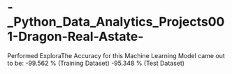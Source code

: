 # -_Python_Data_Analytics_Projects001-Dragon-Real-Astate-
Performed ExploraThe Accuracy for this Machine Learning Model came out to be: -99.562 % (Training Dataset) -95.348 % (Test Dataset)
